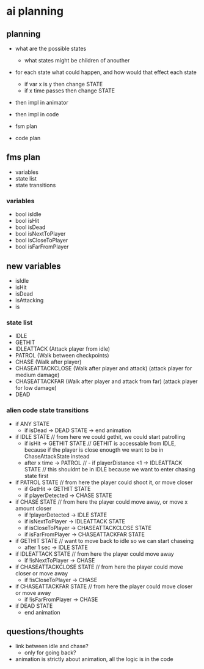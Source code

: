# ai planning

## planning
- what are the possible states
    - what states might be children of anouther
- for each state what could happen, and how would that effect each state
    - if var x is y then change STATE
    - if x time passes then change STATE
- then impl in animator
- then impl in code

- fsm plan
- code plan

## fms plan
- variables
- state list
- state transitions

### variables
- bool isIdle
- bool isHit
- bool isDead
- bool isNextToPlayer
- bool isCloseToPlayer
- bool isFarFromPlayer

## new variables
- isIdle
- isHit
- isDead
- isAttacking
- is 

### state list
- IDLE
- GETHIT
- IDLEATTACK (Attack player from idle)
- PATROL (Walk between checkpoints)
- CHASE (Walk after player)
- CHASEATTACKCLOSE (Walk after player and attack) (attack player for medium damage)
- CHASEATTACKFAR (Walk after player and attack from far) (attack player for low damage)
- DEAD

### alien code state transitions
- if ANY STATE
    - if isDead -> DEAD STATE -> end animation
- if IDLE STATE // from here we could gethit, we could start patrolling
    - if isHit -> GETHIT STATE // GETHIT is accessable from IDLE, because if the player is close enougth we want to be in ChaseAttackState instead
    - after x time -> PATROL
    // - if playerDistance <1 -> IDLEATTACK STATE // this shouldnt be in IDLE because we want to enter chasing state first
- if PATROL STATE // from here the player could shoot it, or move closer
    - if GetHit -> GETHIT STATE
    - if playerDetected -> CHASE STATE
- if CHASE STATE // from here the player could move away, or move x amount closer
    - if !playerDetected -> IDLE STATE
    - if isNextToPlayer -> IDLEATTACK STATE
    - if isCloseToPlayer -> CHASEATTACKCLOSE STATE
    - if isFarFromPlayer -> CHASEATTACKFAR STATE
- if GETHIT STATE // want to move back to idle so we can start chaseing
    - after 1 sec -> IDLE STATE
- if IDLEATTACK STATE // from here the player could move away
    - if !isNextToPlayer -> CHASE
- if CHASEATTACKCLOSE STATE // from here the player could move closer or move away
    - if !isCloseToPlayer  -> CHASE
- if CHASEATTACKFAR STATE // from here the player could move closer or move away
    - if !isFarFromPlayer -> CHASE
- if DEAD STATE
    - end animation
    
## questions/thoughts
- link between idle and chase?
    - only for going back?
- animation is strictly about animation, all the logic is in the code